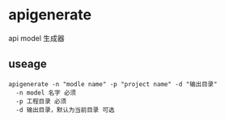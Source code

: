 # apigenerate
api model 生成器
## useage 
    apigenerate -n "modle name" -p "project name" -d "输出目录"
      -n model 名字 必须
      -p 工程目录 必须
      -d 输出目录，默认为当前目录 可选
